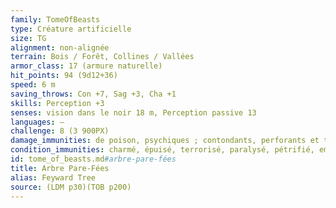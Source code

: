 ```yaml
---
family: TomeOfBeasts
type: Créature artificielle
size: TG
alignment: non-alignée
terrain: Bois / Forêt, Collines / Vallées
armor_class: 17 (armure naturelle)
hit_points: 94 (9d12+36)
speed: 6 m
saving_throws: Con +7, Sag +3, Cha +1
skills: Perception +3
senses: vision dans le noir 18 m, Perception passive 13
languages: —
challenge: 8 (3 900PX)
damage_immunities: de poison, psychiques ; contondants, perforants et tranchants venant d'armes non magiques qui ne sont pas en adamantium
condition_immunities: charmé, épuisé, terrorisé, paralysé, pétrifié, empoisonné
id: tome_of_beasts.md#arbre-pare-fées
title: Arbre Pare-Fées
alias: Feyward Tree
source: (LDM p30)(TOB p200)
---
```


